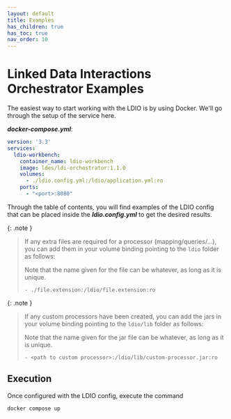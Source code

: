 ```yaml
---
layout: default
title: Examples
has_children: true
has_toc: true
nav_order: 10
---
```

# Linked Data Interactions Orchestrator Examples

The easiest way to start working with the LDIO is by using Docker.
We'll go through the setup of the service here.

***docker-compose.yml***:
````yaml
version: '3.3'
services:
  ldio-workbench:
    container_name: ldio-workbench
    image: ldes/ldi-orchestrator:1.1.0
    volumes:
      - ./ldio.config.yml:/ldio/application.yml:ro
    ports:
      - "<port>:8080"
````

Through the table of contents, you will find examples of the LDIO config that can be placed inside the ***ldio.config.yml***
to get the desired results.

{: .note }
> If any extra files are required for a processor (mapping/queries/...), you can add them in your volume binding  pointing to the ``ldio`` folder as follows:
>
> Note that the name given for the file can be whatever, as long as it is unique.
>
> ``- ./file.extension:/ldio/file.extension:ro``

{: .note }
> If any custom processors have been created, you can add the jars in your volume binding pointing to the ``ldio/lib`` folder as follows:
>
> Note that the name given for the jar file can be whatever, as long as it is unique.
>
> ``- <path to custom processor>:/ldio/lib/custom-processor.jar:ro``

## Execution

Once configured with the LDIO config, execute the command
````shell
docker compose up
````